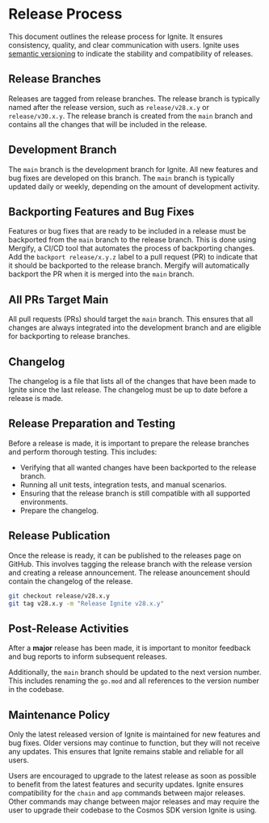 # Release Process

This document outlines the release process for Ignite. It ensures consistency, quality, and clear communication with users.
Ignite uses [semantic versioning](https://semver.org/) to indicate the stability and compatibility of releases.

## Release Branches

Releases are tagged from release branches. The release branch is typically named after the release version, such as `release/v28.x.y` or `release/v30.x.y`. The release branch is created from the `main` branch and contains all the changes that will be included in the release.

## Development Branch

The `main` branch is the development branch for Ignite. All new features and bug fixes are developed on this branch. The `main` branch is typically updated daily or weekly, depending on the amount of development activity.

## Backporting Features and Bug Fixes

Features or bug fixes that are ready to be included in a release must be backported from the `main` branch to the release branch. This is done using Mergify, a CI/CD tool that automates the process of backporting changes. Add the `backport release/x.y.z` label to a pull request (PR) to indicate that it should be backported to the release branch. Mergify will automatically backport the PR when it is merged into the `main` branch.

## All PRs Target Main

All pull requests (PRs) should target the `main` branch. This ensures that all changes are always integrated into the development branch and are eligible for backporting to release branches.

## Changelog

The changelog is a file that lists all of the changes that have been made to Ignite since the last release. The changelog must be up to date before a release is made.

## Release Preparation and Testing

Before a release is made, it is important to prepare the release branches and perform thorough testing. This includes:

* Verifying that all wanted changes have been backported to the release branch.
* Running all unit tests, integration tests, and manual scenarios.
* Ensuring that the release branch is still compatible with all supported environments.
* Prepare the changelog.

## Release Publication

Once the release is ready, it can be published to the releases page on GitHub. This involves tagging the release branch with the release version and creating a release announcement. The release anouncement should contain the changelog of the release.

```bash
git checkout release/v28.x.y
git tag v28.x.y -m "Release Ignite v28.x.y"
```

## Post-Release Activities

After a **major** release has been made, it is important to monitor feedback and bug reports to inform subsequent releases.

Additionally, the `main` branch should be updated to the next version number.
This includes renaming the `go.mod` and all references to the version number in the codebase.

## Maintenance Policy

Only the latest released version of Ignite is maintained for new features and bug fixes. Older versions may continue to function, but they will not receive any updates. This ensures that Ignite remains stable and reliable for all users.

Users are encouraged to upgrade to the latest release as soon as possible to benefit from the latest features and security updates.
Ignite ensures compatibility for the `chain` and `app` commands between major releases.
Other commands may change between major releases and may require the user to upgrade their codebase to the Cosmos SDK version Ignite is using.
